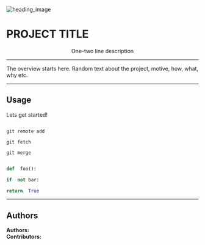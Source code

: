 ![heading_image][image]

[image]: https://www.uokpl.rs/fpng/d/604-6049435_knowage-on-twitter.png

# PROJECT TITLE

<p align="center"> 
One-two line description
</p>

---

The overview starts here. Random text about the project, motive, how, what, why etc.

---

## Usage

Lets get started!
```console

git remote add

git fetch

git merge

```

```python

def  foo():

if  not bar:

return  True

```
---

## Authors
**Authors:** <!-- [author1's name](link to their github profile), [author2's name](link to their github profile) .. -->  
**Contributors:** <!-- Generate contributers list using this link - https://contributors-img.web.app/preview -->

